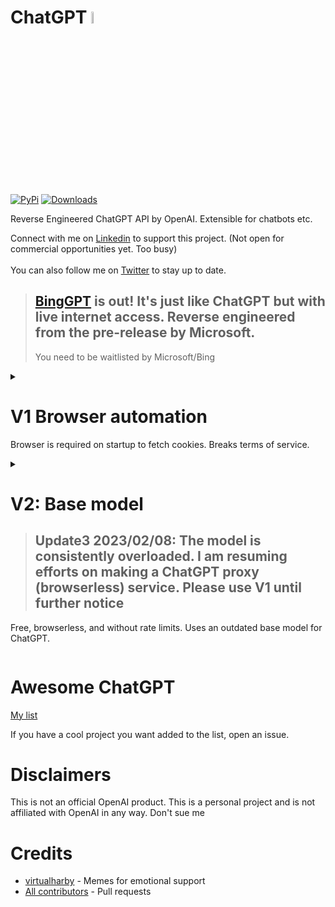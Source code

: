 # ChatGPT <img src="https://github.com/acheong08/ChatGPT/blob/main/logo.png?raw=true" width="7%"></img>

[![PyPi](https://img.shields.io/pypi/v/revChatGPT.svg)](https://pypi.python.org/pypi/revChatGPT)
[![Downloads](https://static.pepy.tech/badge/revchatgpt)](https://pypi.python.org/pypi/revChatGPT)

Reverse Engineered ChatGPT API by OpenAI. Extensible for chatbots etc.

Connect with me on [Linkedin](https://www.linkedin.com/in/acheong08/) to support this project. (Not open for commercial opportunities yet. Too busy)
<br><br>
You can also follow me on [Twitter](https://twitter.com/GodlyIgnorance) to stay up to date.

> ## [BingGPT](https://github.com/acheong08/BingGPT) is out! It's just like ChatGPT but with live internet access. Reverse engineered from the pre-release by Microsoft.
> You need to be waitlisted by Microsoft/Bing


<details>
<summary>

# V1 Browser automation

Browser is required on startup to fetch cookies. Breaks terms of service.

</summary>

## Installation
`pip3 install revChatGPT[unofficial]`

## Configuration

1. Create account on [OpenAI's ChatGPT](https://chat.openai.com/)
2. Save your email and password

Required configuration:

```json
{
  "email": "<your email>",
  "password": "your password"
}
```

Optional configuration:

```json
{
  "conversation_id": "UUID...",
  "parent_id": "UUID...",
  "proxy": "...",
}
```

3. Save this as `$HOME/.config/revChatGPT/config.json`

## Usage

### Command line

`python3 -m revChatGPT.Unofficial`

```
!help - Show this message
!reset - Forget the current conversation
!refresh - Refresh the session authentication
!config - Show the current configuration
!rollback x - Rollback the conversation (x being the number of messages to rollback)
!exit - Exit this program
```

### Developer

```python
from revChatGPT.Unofficial import Chatbot

chatbot = Chatbot({
  "email": "<your email>",
  "password": "your password"
}, conversation_id=None, parent_id=None) # You can start a custom conversation

response = chatbot.ask("Prompt", conversation_id=None, parent_id=None) # You can specify custom conversation and parent ids. Otherwise it uses the saved conversation (yes. conversations are automatically saved)

print(response)
# {
#   "message": message,
#   "conversation_id": self.conversation_id,
#   "parent_id": self.parent_id,
# }
```

Refer to [wiki](https://github.com/acheong08/ChatGPT/wiki/V1---Outdated-version) for advanced developer usage

<details>

<summary>

### API
`python3 -m revChatGPT.GPTserver`

</summary>

HTTP POST request:

```json
{
  "session_token": "eyJhbGciOiJkaXIiL...",
  "prompt": "Your prompt here"
}
```

Optional:

```json
{
  "session_token": "eyJhbGciOiJkaXIiL...",
  "prompt": "Your prompt here",
  "conversation_id": "UUID...",
  "parent_id": "UUID..."
}
```

- Rate limiting is enabled by default to prevent simultaneous requests

</details>

</details>


<details>
<summary>

# V2: Base model

> ## Update3 2023/02/08: The model is consistently overloaded. I am resuming efforts on making a ChatGPT proxy (browserless) service. Please use V1 until further notice

Free, browserless, and without rate limits. Uses an outdated base model for ChatGPT.

</summary>

## Installation
`pip3 install revChatGPT`

## Setup

1. Create account on [OpenAI](https://platform.openai.com/)
2. Go to https://platform.openai.com/account/api-keys
3. Copy API key

## Usage

### Command line
`python3 -m revChatGPT.Official --api_key API_KEY --stream`

<details>
<summary>

### Developer
</summary>

Both Async and Sync are available. You can also stream responses via a generator. Read example code to learn more

#### Example code

You can find it [here](https://github.com/acheong08/ChatGPT/blob/main/src/revChatGPT/Official.py#L292-L408)

#### Further Documentation
You can find it [wiki](https://github.com/acheong08/ChatGPT/wiki/revChatGPT)

</details>
</details>


# Awesome ChatGPT

[My list](https://github.com/stars/acheong08/lists/awesome-chatgpt)

If you have a cool project you want added to the list, open an issue.

# Disclaimers

This is not an official OpenAI product. This is a personal project and is not affiliated with OpenAI in any way. Don't sue me

# Credits

- [virtualharby](https://twitter.com/virtualharby) - Memes for emotional support
- [All contributors](https://github.com/acheong08/ChatGPT/graphs/contributors) - Pull requests
